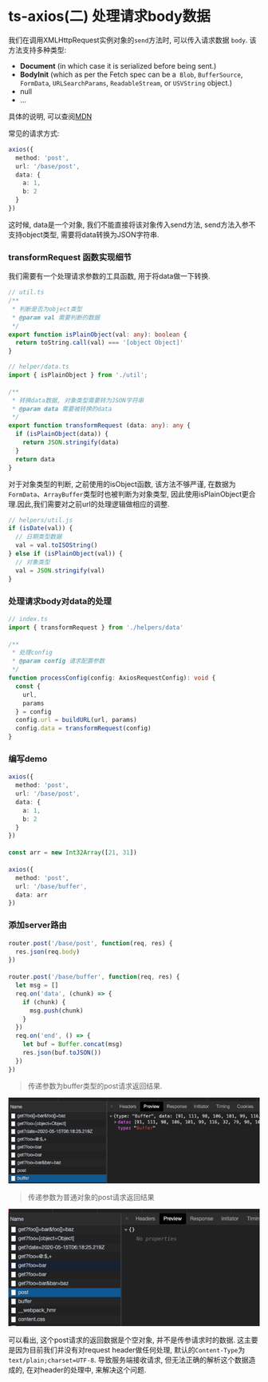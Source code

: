 # ts-axios(二) 处理请求body数据

我们在调用XMLHttpRequest实例对象的```send```方法时, 可以传入请求数据 ```body```. 该方法支持多种类型:

- **Document** (in which case it is serialized before being sent.)
- **BodyInit** (which as per the Fetch spec can be a``` Blob```, ```BufferSource```, ```FormData```, ```URLSearchParams```, ```ReadableStream```, or ```USVString``` object.)
- null
- ...

具体的说明, 可以查阅[MDN](https://developer.mozilla.org/en-US/docs/Web/API/XMLHttpRequest/send)

常见的请求方式:

```ts
axios({
  method: 'post',
  url: '/base/post',
  data: { 
    a: 1,
    b: 2 
  }
})
```
这时候, data是一个对象, 我们不能直接将该对象传入send方法, send方法入参不支持object类型, 需要将data转换为JSON字符串.

### transformRequest 函数实现细节

我们需要有一个处理请求参数的工具函数, 用于将data做一下转换.

```ts
// util.ts
/**
 * 判断是否为object类型
 * @param val 需要判断的数据
 */
export function isPlainObject(val: any): boolean {
  return toString.call(val) === '[object Object]'
}
```

```ts
// helper/data.ts
import { isPlainObject } from './util';

/**
 * 转换data数据, 对象类型需要转为JSON字符串
 * @param data 需要被转换的data
 */
export function transformRequest (data: any): any {
  if (isPlainObject(data)) {
    return JSON.stringify(data)
  }
  return data
}
```
对于对象类型的判断, 之前使用的isObject函数, 该方法不够严谨, 在数据为```FormData```、```ArrayBuffer```类型时也被判断为对象类型, 因此使用isPlainObject更合理.因此,我们需要对之前url的处理逻辑做相应的调整.

```ts
// helpers/util.js
if (isDate(val)) {
  // 日期类型数据
  val = val.toISOString()
} else if (isPlainObject(val)) {
  // 对象类型
  val = JSON.stringify(val)
}
```

### 处理请求body对data的处理

```ts
// index.ts
import { transformRequest } from './helpers/data'

/**
 * 处理config
 * @param config 请求配置参数
 */
function processConfig(config: AxiosRequestConfig): void {
  const {
    url,
    params
  } = config
  config.url = buildURL(url, params)
  config.data = transformRequest(config)
}
```

### 编写demo

```ts
axios({
  method: 'post',
  url: '/base/post',
  data: {
    a: 1,
    b: 2
  }
})

const arr = new Int32Array([21, 31])

axios({
  method: 'post',
  url: '/base/buffer',
  data: arr
})
```

### 添加server路由

```ts
router.post('/base/post', function(req, res) {
  res.json(req.body)
})

router.post('/base/buffer', function(req, res) {
  let msg = []
  req.on('data', (chunk) => {
    if (chunk) {
      msg.push(chunk)
    }
  })
  req.on('end', () => {
    let buf = Buffer.concat(msg)
    res.json(buf.toJSON())
  })
})
```
> 传递参数为buffer类型的post请求返回结果.

![image](./images/buffer-data.png)

> 传递参数为普通对象的post请求返回结果

![image](./images/post-data.png)

可以看出, 这个post请求的返回数据是个空对象, 并不是传参请求时的数据. 这主要是因为目前我们并没有对request header做任何处理, 默认的```Content-Type```为 ```text/plain;charset=UTF-8```. 导致服务端接收请求, 但无法正确的解析这个数据造成的, 在对header的处理中, 来解决这个问题.
